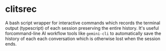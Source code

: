 # clitsrec
A bash script wrapper for interactive commands which records the terminal output (typescript) of each session preserving the entire history. It's useful forcommand-line AI workflow tools like `gemini-cli` to automatically save the history of each each conversation which is otherwise lost when the session ends.

